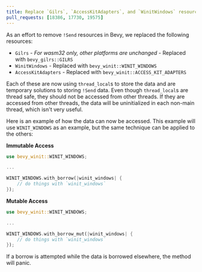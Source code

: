 ```yaml
---
title: Replace `Gilrs`, `AccessKitAdapters`, and `WinitWindows` resources
pull_requests: [18386, 17730, 19575]
---
```


As an effort to remove `!Send` resources in Bevy, we replaced the following resources:
* `Gilrs` - _For wasm32 only, other platforms are unchanged -_ Replaced with `bevy_gilrs::GILRS`
* `WinitWindows` - Replaced with `bevy_winit::WINIT_WINDOWS`
* `AccessKitAdapters` - Replaced with `bevy_winit::ACCESS_KIT_ADAPTERS`

Each of these are now using `thread_local`s to store the data and are temporary solutions to storing `!Send` data. Even though `thread_local`s are thread safe, they should not be accessed from other threads. If they are accessed from other threads, the data will be uninitialized in each non-main thread, which isn't very useful.

Here is an example of how the data can now be accessed. This example will use `WINIT_WINDOWS` as an example, but the same technique can be applied to the others:

__Immutable Access__
```rust
use bevy_winit::WINIT_WINDOWS;

...

WINIT_WINDOWS.with_borrow(|winit_windows| {
    // do things with `winit_windows`
});
```

__Mutable Access__
```rust
use bevy_winit::WINIT_WINDOWS;

...

WINIT_WINDOWS.with_borrow_mut(|winit_windows| {
    // do things with `winit_windows`
});
```

If a borrow is attempted while the data is borrowed elsewhere, the method will panic.
